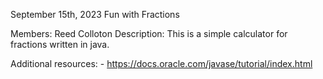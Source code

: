 September 15th, 2023
Fun with Fractions

Members: Reed Colloton
Description: This is a simple calculator for fractions written in java.

Additional resources:
    - https://docs.oracle.com/javase/tutorial/index.html